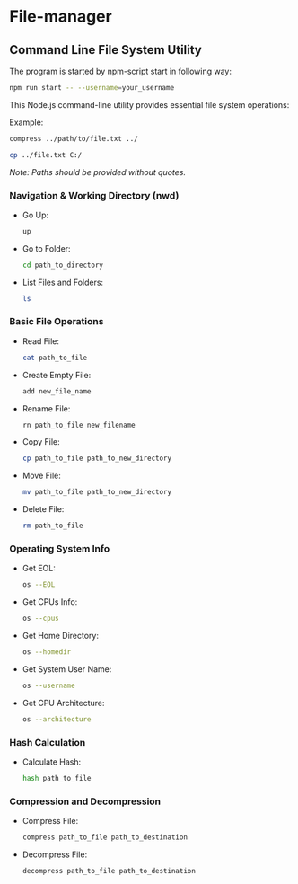 # **File-manager**

## **Command Line File System Utility**


The program is started by npm-script start in following way:

```bash
npm run start -- --username=your_username
```

This Node.js command-line utility provides essential file system operations:

Example: 
```bash
compress ../path/to/file.txt ../

cp ../file.txt C:/
```
_Note: Paths should be provided without quotes._


### **Navigation & Working Directory (nwd)**

- Go Up:
  ```bash
  up
  ```
- Go to Folder:
  ```bash
  cd path_to_directory
  ```
- List Files and Folders:
  ```bash
  ls
  ```

### **Basic File Operations**

- Read File:
  ```bash
  cat path_to_file
  ```
- Create Empty File:
  ```bash
  add new_file_name
  ```
- Rename File:
  ```bash
  rn path_to_file new_filename
  ```
- Copy File:
  ```bash
  cp path_to_file path_to_new_directory
  ```
- Move File:
  ```bash
  mv path_to_file path_to_new_directory
  ```
- Delete File:
  ```bash
  rm path_to_file
  ```

### **Operating System Info**

- Get EOL:
  ```bash
  os --EOL
  ```
- Get CPUs Info:
  ```bash
  os --cpus
  ```
- Get Home Directory:
  ```bash
  os --homedir
  ```
- Get System User Name:
  ```bash
  os --username
  ```
- Get CPU Architecture:
  ```bash
  os --architecture
  ```

### **Hash Calculation**

- Calculate Hash:
  ```bash
  hash path_to_file
  ```

### **Compression and Decompression**

- Compress File:
  ```bash
  compress path_to_file path_to_destination
  ```
- Decompress File:
  ```bash
  decompress path_to_file path_to_destination
  ```
